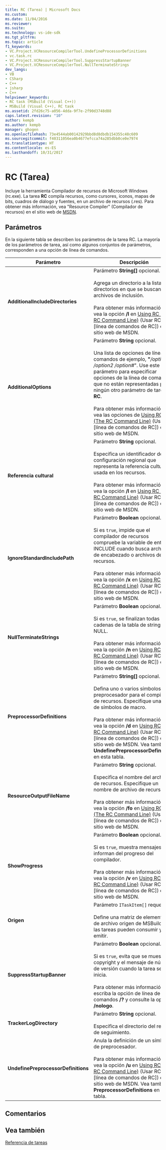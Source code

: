 ```yaml
---
title: RC (Tarea) | Microsoft Docs
ms.custom: 
ms.date: 11/04/2016
ms.reviewer: 
ms.suite: 
ms.technology: vs-ide-sdk
ms.tgt_pltfrm: 
ms.topic: article
f1_keywords:
- VC.Project.VCResourceCompilerTool.UndefineProcessorDefinitions
- vc.task.rc
- VC.Project.VCResourceCompilerTool.SuppressStartupBanner
- VC.Project.VCResourceCompilerTool.NullTerminateStrings
dev_langs:
- VB
- CSharp
- C++
- jsharp
- C++
helpviewer_keywords:
- RC task (MSBuild (Visual C++))
- MSBuild (Visual C++), RC task
ms.assetid: 2fd26c75-a056-4dda-9f7e-2f90d3748d88
caps.latest.revision: "10"
author: kempb
ms.author: kempb
manager: ghogen
ms.openlocfilehash: 73e4544ab00142929bbd8d8dbdb154355c48c609
ms.sourcegitcommit: f40311056ea0b4677efcca74a285dbb0ce0e7974
ms.translationtype: HT
ms.contentlocale: es-ES
ms.lasthandoff: 10/31/2017
---
```

# <a name="rc-task"></a>RC (Tarea)
Incluye la herramienta Compilador de recursos de Microsoft Windows (rc.exe). La tarea **RC** compila recursos, como cursores, iconos, mapas de bits, cuadros de diálogo y fuentes, en un archivo de recursos (.res). Para obtener más información, vea "Resource Compiler" (Compilador de recursos) en el sitio web de [MSDN](http://go.microsoft.com/fwlink/?LinkId=737).  
  
## <a name="parameters"></a>Parámetros  
 En la siguiente tabla se describen los parámetros de la tarea RC. La mayoría de los parámetros de tarea, así como algunos conjuntos de parámetros, corresponden a una opción de línea de comandos.  
  
|Parámetro|Descripción|  
|---------------|-----------------|  
|**AdditionalIncludeDirectories**|Parámetro **String[]** opcional.<br /><br /> Agrega un directorio a la lista de directorios en que se buscan archivos de inclusión.<br /><br /> Para obtener más información, vea la opción **/I** en [Using RC (The RC Command Line)](http://go.microsoft.com/fwlink/?LinkId=155730) (Usar RC [línea de comandos de RC]) en el sitio web de MSDN.|  
|**AdditionalOptions**|Parámetro **String** opcional.<br /><br /> Una lista de opciones de línea de comandos de ejemplo, **"***/option1 /option2 /option#*". Use este parámetro para especificar opciones de la línea de comandos que no están representadas por ningún otro parámetro de tarea **RC**.<br /><br /> Para obtener más información, vea las opciones de [Using RC (The RC Command Line)](http://go.microsoft.com/fwlink/?LinkId=155730) (Usar RC [línea de comandos de RC]) en el sitio web de MSDN.|  
|**Referencia cultural**|Parámetro **String** opcional.<br /><br /> Especifica un identificador de configuración regional que representa la referencia cultural usada en los recursos.<br /><br /> Para obtener más información, vea la opción **/l** en [Using RC (The RC Command Line)](http://go.microsoft.com/fwlink/?LinkId=155730) (Usar RC [línea de comandos de RC]) en el sitio web de MSDN.|  
|**IgnoreStandardIncludePath**|Parámetro **Boolean** opcional.<br /><br /> Si es `true`, impide que el compilador de recursos compruebe la variable de entorno INCLUDE cuando busca archivos de encabezado o archivos de recursos.<br /><br /> Para obtener más información, vea la opción **/x** en [Using RC (The RC Command Line)](http://go.microsoft.com/fwlink/?LinkId=155730) (Usar RC [línea de comandos de RC]) en el sitio web de MSDN.|  
|**NullTerminateStrings**|Parámetro **Boolean** opcional.<br /><br /> Si es `true`, se finalizan todas las cadenas de la tabla de strings con NULL.<br /><br /> Para obtener más información, vea la opción **/n** en [Using RC (The RC Command Line)](http://go.microsoft.com/fwlink/?LinkId=155730) (Usar RC [línea de comandos de RC]) en el sitio web de MSDN.|  
|**PreprocessorDefinitions**|Parámetro **String[]** opcional.<br /><br /> Defina uno o varios símbolos de preprocesador para el compilador de recursos. Especifique una lista de símbolos de macro.<br /><br /> Para obtener más información, vea la opción **/d** en [Using RC (The RC Command Line)](http://go.microsoft.com/fwlink/?LinkId=155730) (Usar RC [línea de comandos de RC]) en el sitio web de MSDN. Vea también **UndefinePreprocessorDefinitions** en esta tabla.|  
|**ResourceOutputFileName**|Parámetro **String** opcional.<br /><br /> Especifica el nombre del archivo de recursos. Especifique un nombre de archivo de recursos.<br /><br /> Para obtener más información, vea la opción **/fo** en [Using RC (The RC Command Line)](http://go.microsoft.com/fwlink/?LinkId=155730) (Usar RC [línea de comandos de RC]) en el sitio web de MSDN.|  
|**ShowProgress**|Parámetro **Boolean** opcional.<br /><br /> Si es `true`, muestra mensajes que informan del progreso del compilador.<br /><br /> Para obtener más información, vea la opción **/v** en [Using RC (The RC Command Line)](http://go.microsoft.com/fwlink/?LinkId=155730) (Usar RC [línea de comandos de RC]) en el sitio web de MSDN.|  
|**Origen**|Parámetro `ITaskItem[]` requerido.<br /><br /> Define una matriz de elementos de archivo origen de MSBuild que las tareas pueden consumir y emitir.|  
|**SuppressStartupBanner**|Parámetro **Boolean** opcional.<br /><br /> Si es `true`, evita que se muestre el copyright y el mensaje de número de versión cuando la tarea se inicia. <br /><br /> Para obtener más información, escriba la opción de línea de comandos **/?** y consulte la opción **/nologo**.|  
|**TrackerLogDirectory**|Parámetro **String** opcional.<br /><br /> Especifica el directorio del registro de seguimiento.|  
|**UndefinePreprocessorDefinitions**|Anula la definición de un símbolo de preprocesador.<br /><br /> Para obtener más información, vea la opción **/u** en [Using RC (The RC Command Line)](http://go.microsoft.com/fwlink/?LinkId=155730) (Usar RC [línea de comandos de RC]) en el sitio web de MSDN. Vea también **PreprocessorDefinitions** en esta tabla.|  
  
## <a name="remarks"></a>Comentarios  
  
## <a name="see-also"></a>Vea también  
 [Referencia de tareas](../msbuild/msbuild-task-reference.md)